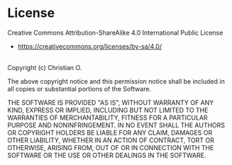 # License
Creative Commons Attribution-ShareAlike 4.0 International Public License
- https://creativecommons.org/licenses/by-sa/4.0/

<br>
Copyright (c) Christian O. <github.com/Veryshort>

The above copyright notice and this permission notice shall be included in all
copies or substantial portions of the Software.

THE SOFTWARE IS PROVIDED "AS IS", WITHOUT WARRANTY OF ANY KIND, EXPRESS OR IMPLIED,
INCLUDING BUT NOT LIMITED TO THE WARRANTIES OF MERCHANTABILITY, FITNESS FOR A PARTICULAR PURPOSE AND NONINFRINGEMENT.
IN NO EVENT SHALL THE AUTHORS OR COPYRIGHT HOLDERS BE LIABLE FOR ANY CLAIM, DAMAGES OR OTHER LIABILITY,
WHETHER IN AN ACTION OF CONTRACT, TORT OR OTHERWISE, ARISING FROM, OUT OF OR IN CONNECTION WITH THE SOFTWARE
OR THE USE OR OTHER DEALINGS IN THE SOFTWARE.

